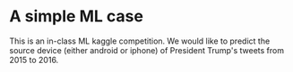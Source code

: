 # A simple ML case

This is an in-class ML kaggle competition. We would like to predict the source device (either android or iphone) of President Trump's tweets from 2015 to 2016.